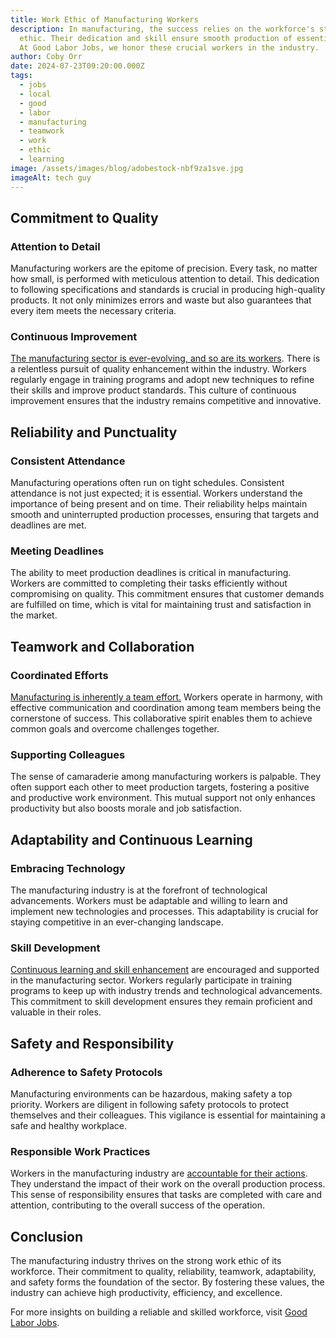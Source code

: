 ```yaml
---
title: Work Ethic of Manufacturing Workers
description: In manufacturing, the success relies on the workforce's strong work
  ethic. Their dedication and skill ensure smooth production of essential goods.
  At Good Labor Jobs, we honor these crucial workers in the industry.
author: Coby Orr
date: 2024-07-23T09:20:00.000Z
tags:
  - jobs
  - local
  - good
  - labor
  - manufacturing
  - teamwork
  - work
  - ethic
  - learning
image: /assets/images/blog/adobestock-nbf9za1sve.jpg
imageAlt: tech guy
---
```

## Commitment to Quality

### Attention to Detail

Manufacturing workers are the epitome of precision. Every task, no matter how small, is performed with meticulous attention to detail. This dedication to following specifications and standards is crucial in producing high-quality products. It not only minimizes errors and waste but also guarantees that every item meets the necessary criteria.

### Continuous Improvement

[The manufacturing sector is ever-evolving, and so are its workers](https://www.weforum.org/agenda/2023/06/the-future-of-manufacturing-insights-from-industry-leaders-on-navigating-the-fourth-industrial-revolution/). There is a relentless pursuit of quality enhancement within the industry. Workers regularly engage in training programs and adopt new techniques to refine their skills and improve product standards. This culture of continuous improvement ensures that the industry remains competitive and innovative.

## Reliability and Punctuality

### Consistent Attendance

Manufacturing operations often run on tight schedules. Consistent attendance is not just expected; it is essential. Workers understand the importance of being present and on time. Their reliability helps maintain smooth and uninterrupted production processes, ensuring that targets and deadlines are met.

### Meeting Deadlines

The ability to meet production deadlines is critical in manufacturing. Workers are committed to completing their tasks efficiently without compromising on quality. This commitment ensures that customer demands are fulfilled on time, which is vital for maintaining trust and satisfaction in the market.

## Teamwork and Collaboration

### Coordinated Efforts

[Manufacturing is inherently a team effort.](https://www.gsb.stanford.edu/insights/encouraging-teamwork-can-boost-manufacturing-productivity) Workers operate in harmony, with effective communication and coordination among team members being the cornerstone of success. This collaborative spirit enables them to achieve common goals and overcome challenges together.

### Supporting Colleagues

The sense of camaraderie among manufacturing workers is palpable. They often support each other to meet production targets, fostering a positive and productive work environment. This mutual support not only enhances productivity but also boosts morale and job satisfaction.

## Adaptability and Continuous Learning

### Embracing Technology

The manufacturing industry is at the forefront of technological advancements. Workers must be adaptable and willing to learn and implement new technologies and processes. This adaptability is crucial for staying competitive in an ever-changing landscape.

### Skill Development

[Continuous learning and skill enhancement](https://www.augmentir.com/blog/the-difference-between-skills-development-and-training-in-manufacturing#what-is-skills-development-in-manufacturing) are encouraged and supported in the manufacturing sector. Workers regularly participate in training programs to keep up with industry trends and technological advancements. This commitment to skill development ensures they remain proficient and valuable in their roles.

## Safety and Responsibility

### Adherence to Safety Protocols

Manufacturing environments can be hazardous, making safety a top priority. Workers are diligent in following safety protocols to protect themselves and their colleagues. This vigilance is essential for maintaining a safe and healthy workplace.

### Responsible Work Practices

Workers in the manufacturing industry are [accountable for their actions](https://www.forbes.com/sites/kathycaprino/2019/08/18/4-ways-to-take-accountability-for-your-actions-and-why-so-many-dont/). They understand the impact of their work on the overall production process. This sense of responsibility ensures that tasks are completed with care and attention, contributing to the overall success of the operation.

## Conclusion

The manufacturing industry thrives on the strong work ethic of its workforce. Their commitment to quality, reliability, teamwork, adaptability, and safety forms the foundation of the sector. By fostering these values, the industry can achieve high productivity, efficiency, and excellence.

For more insights on building a reliable and skilled workforce, visit [Good Labor Jobs](https://www.goodlaborjobs.com).
